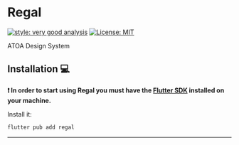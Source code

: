 # Regal

[![style: very good analysis][very_good_analysis_badge]][very_good_analysis_link]
[![License: MIT][license_badge]][license_link]

ATOA Design System  

## Installation 💻 

**❗ In order to start using Regal you must have the [Flutter SDK][flutter_install_link] installed on your machine.**

Install it:

```sh
flutter pub add regal
```

---

[flutter_install_link]: https://docs.flutter.dev/get-started/install
[github_actions_link]: https://docs.github.com/en/actions/learn-github-actions
[license_badge]: https://img.shields.io/badge/license-MIT-blue.svg
[license_link]: https://opensource.org/licenses/MIT
[very_good_analysis_badge]: https://img.shields.io/badge/style-very_good_analysis-B22C89.svg
[very_good_analysis_link]: https://pub.dev/packages/very_good_analysis